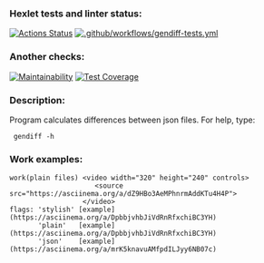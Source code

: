 ### Hexlet tests and linter status:
[![Actions Status](https://github.com/Memnaya/frontend-project-46/workflows/hexlet-check/badge.svg)](https://github.com/Memnaya/frontend-project-46/actions)
[![.github/workflows/gendiff-tests.yml](https://github.com/Memnaya/frontend-project-46/actions/workflows/gendiff-tests.yml/badge.svg)](https://github.com/Memnaya/frontend-project-46/actions/workflows/gendiff-tests.yml)

### Another checks:
[![Maintainability](https://api.codeclimate.com/v1/badges/f96e2455eb3dc3379d6a/maintainability)](https://codeclimate.com/github/Memnaya/frontend-project-46/maintainability)
[![Test Coverage](https://api.codeclimate.com/v1/badges/f96e2455eb3dc3379d6a/test_coverage)](https://codeclimate.com/github/Memnaya/frontend-project-46/test_coverage)

### Description:
Program calculates differences between json files.
For help, type:
```
 gendiff -h
```
### Work examples:
```
work(plain files) <video width="320" height="240" controls>
                     <source src="https://asciinema.org/a/dZ9HBo3AeMPhnrmAddKTu4H4P">
                  </video>
flags: 'stylish' [example](https://asciinema.org/a/DpbbjvhbJiVdRnRfxchiBC3YH)
       'plain'   [example](https://asciinema.org/a/DpbbjvhbJiVdRnRfxchiBC3YH)
       'json'    [example](https://asciinema.org/a/mrK5knavuAMfpdILJyy6NB07c)
```